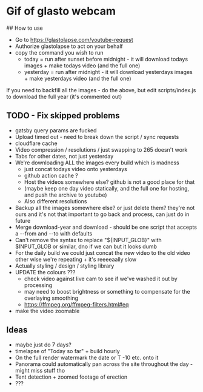 # Gif of glasto webcam

## How to use
- Go to https://glastolapse.com/youtube-request
- Authorize glastolapse to act on your behalf
- copy the command you wish to run
  - today = run after sunset before midnight - it will download todays images + make todays video (and the full one)
  - yesterday = run after midnight - it will download yesterdays images + make yesterdays video (and the full one)

If you need to backfill all the images - do the above, but edit scripts/index.js to download the full year (it's commented out)

## TODO - Fix skipped problems
- gatsby query params are fucked
- Upload timed out - need to break down the script / sync requests
- cloudflare cache
- Video compression / resolutions / just swapping to 265 doesn't work
- Tabs for other dates, not just yesterday
- We're downloading ALL the images every build which is madness
  - just concat todays video onto yesterdays
  - github action cache ?
  - Host the videos somewhere else? github is not a good place for that
  - (maybe keep one day video statically, and the full one for hosting, and push the archive to youtube)
  - Also different resolutions
- Backup all the images somewhere else? or just delete them? they're not ours and it's not that important to go back and process, can just do in future
- Merge download-year and download - should be one script that accepts a --from and --to with defaults
- Can't remove the syntax to replace "${INPUT_GLOB}" with $INPUT_GLOB or similar, dno if we can but it looks dumb
- For the daily build we could just concat the new video to the old video other wise we're repeating + it's reeeeaally slow
- Actually styling / design / styling library
- UPDATE the colours ???
  - check video against live cam to see if we've washed it out by processing
  - may need to boost brightness or something to compensate for the overlaying smoothing
  - https://ffmpeg.org/ffmpeg-filters.html#eq
- make the video zoomable

## Ideas
- maybe just do 7 days?
- timelapse of "Today so far" + build hourly
- On the full render watermark the date or T -10 etc. onto it
- Panorama could automatically pan across the site throughout the day - might miss stuff tho
- Tent detection + zoomed footage of erection
- ???
